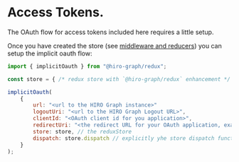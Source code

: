 # Access Tokens.

The OAuth flow for access tokens included here requires a little setup.

Once you have created the store (see [middleware and reducers](./middleware-and-reducer.md)) you can setup the implicit oauth flow:

```javascript
import { implicitOauth } from "@hiro-graph/redux";

const store = { /* redux store with `@hiro-graph/redux` enhancement */ };

implicitOauth(
    {
        url: "<url to the HIRO Graph instance>"
        logoutUri: "<url to the HIRO Graph Logout URL>",
        clientId: "<OAuth client id for you application>",
        redirectUri: "<the redirect URL for your OAuth application, exactly as in the OAuth configuration>",
        store: store, // the reduxStore
        dispatch: store.dispatch // explicitly yhe store dispatch function
    }
);
```
